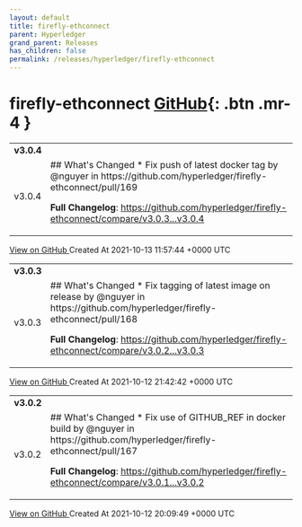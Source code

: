 ```yaml
---
layout: default
title: firefly-ethconnect
parent: Hyperledger
grand_parent: Releases
has_children: false
permalink: /releases/hyperledger/firefly-ethconnect
---
```


# firefly-ethconnect <span class="fs-3 right-align">[GitHub](https://github.com/hyperledger/firefly-ethconnect){: .btn .mr-4 }</span>


<div>
    <table>
        <tr>
            <td colspan="2">
                <b>
                    v3.0.4
                </b>
            </td>
        </tr>
        <tr>
            <td>
                <span class="chip">
                    v3.0.4
                </span>
            </td>
            <td>
                ## What's Changed
* Fix push of latest docker tag by @nguyer in https://github.com/hyperledger/firefly-ethconnect/pull/169


**Full Changelog**: https://github.com/hyperledger/firefly-ethconnect/compare/v3.0.3...v3.0.4
            </td>
        </tr>
    </table>
    <a href="https://github.com/hyperledger/firefly-ethconnect/releases/tag/v3.0.4" class=".btn">
        View on GitHub
    </a>
    <span class="right-align">
        Created At 2021-10-13 11:57:44 +0000 UTC
    </span>
</div>

<div>
    <table>
        <tr>
            <td colspan="2">
                <b>
                    v3.0.3
                </b>
            </td>
        </tr>
        <tr>
            <td>
                <span class="chip">
                    v3.0.3
                </span>
            </td>
            <td>
                ## What's Changed
* Fix tagging of latest image on release by @nguyer in https://github.com/hyperledger/firefly-ethconnect/pull/168


**Full Changelog**: https://github.com/hyperledger/firefly-ethconnect/compare/v3.0.2...v3.0.3
            </td>
        </tr>
    </table>
    <a href="https://github.com/hyperledger/firefly-ethconnect/releases/tag/v3.0.3" class=".btn">
        View on GitHub
    </a>
    <span class="right-align">
        Created At 2021-10-12 21:42:42 +0000 UTC
    </span>
</div>

<div>
    <table>
        <tr>
            <td colspan="2">
                <b>
                    v3.0.2
                </b>
            </td>
        </tr>
        <tr>
            <td>
                <span class="chip">
                    v3.0.2
                </span>
            </td>
            <td>
                ## What's Changed
* Fix use of GITHUB_REF in docker build by @nguyer in https://github.com/hyperledger/firefly-ethconnect/pull/167


**Full Changelog**: https://github.com/hyperledger/firefly-ethconnect/compare/v3.0.1...v3.0.2
            </td>
        </tr>
    </table>
    <a href="https://github.com/hyperledger/firefly-ethconnect/releases/tag/v3.0.2" class=".btn">
        View on GitHub
    </a>
    <span class="right-align">
        Created At 2021-10-12 20:09:49 +0000 UTC
    </span>
</div>

